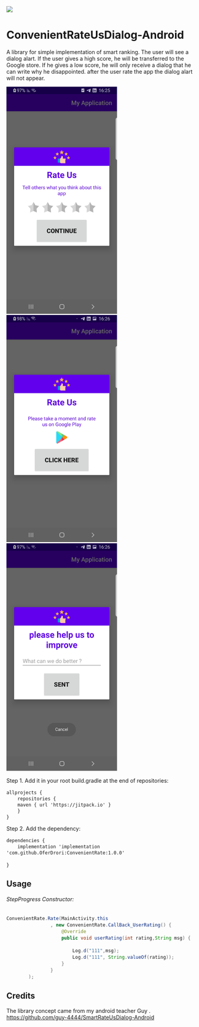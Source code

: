 [![](https://jitpack.io/v/OferDrori/ConvenientRate.svg)](https://jitpack.io/#OferDrori/ConvenientRate)
# ConvenientRateUsDialog-Android

A library for simple implementation of smart ranking.
The user will see a dialog alart.
If the user gives a high score, he will be transferred to the Google store. If he gives a low score, he will only receive a dialog that he can write why he disappointed.
after the user rate the app the dialog alart will not appear.

<img src="https://github.com/OferDrori/ConvenientRate/blob/master/Rate%20Us.jpeg" width="288">

<img src="https://github.com/OferDrori/ConvenientRate/blob/master/Rate%20Us%20on%20google.jpeg" width="288">

<img src="https://github.com/OferDrori/ConvenientRate/blob/master/help%20us%20to%20improve.jpeg" width="288">

Step 1. Add it in your root build.gradle at the end of repositories:
```
allprojects {
    repositories {
	maven { url 'https://jitpack.io' }
    }
}
```

Step 2. Add the dependency:

```
dependencies {
	implementation 'implementation 'com.github.OferDrori:ConvenientRate:1.0.0'
  
}
```
## Usage

###### StepProgress Constructor:
```java
ConvenientRate.Rate(MainActivity.this
                , new ConvenientRate.CallBack_UserRating() {
                    @Override
                    public void userRating(int rating,String msg) {

                        Log.d("111",msg);
                        Log.d("111", String.valueOf(rating));
                    }
                }
        );
```        
        
 ## Credits
The library concept came from my android teacher Guy .
https://github.com/guy-4444/SmartRateUsDialog-Android        
        
